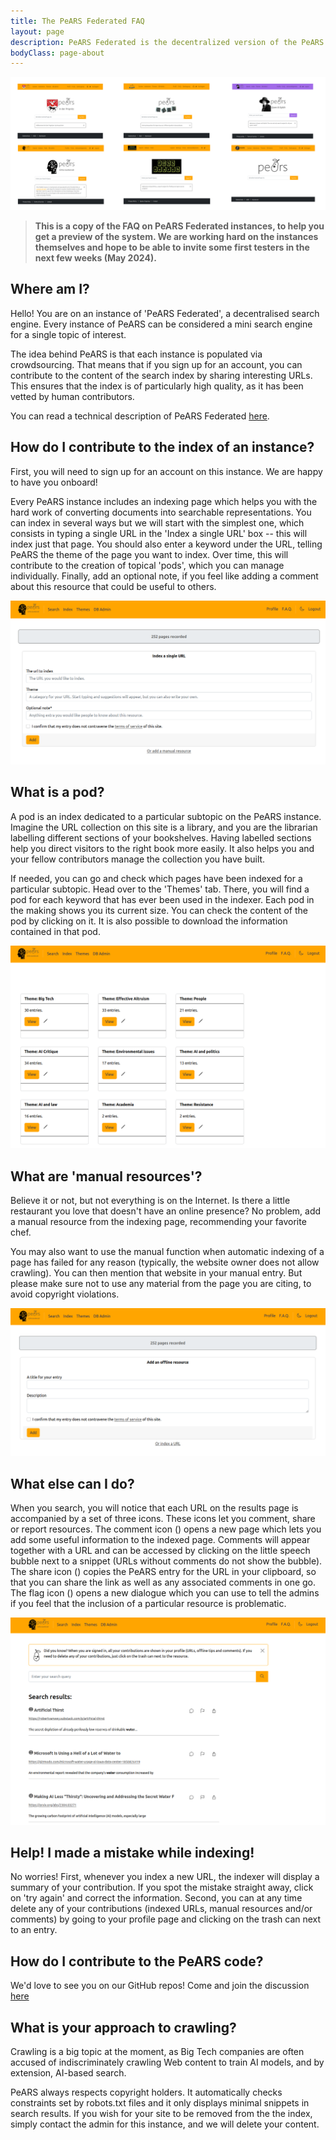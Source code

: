 ```yaml
---
title: The PeARS Federated FAQ
layout: page
description: PeARS Federated is the decentralized version of the PeARS Web search engine. This is the official instance FAQ.
bodyClass: page-about
---
```


![Different instances of PeARS Federated](/images/illustrations/instances.png)


> **This is a copy of the FAQ on PeARS Federated instances, to help you get a preview of the system. We are working hard on the instances themselves and hope to be able to invite some first testers in the next few weeks (May 2024).**

## Where am I?

Hello! You are on an instance of 'PeARS Federated', a decentralised search engine. Every instance of PeARS can be considered a mini search engine for a single topic of interest. 

The idea behind PeARS is that each instance is populated via crowdsourcing. That means that if you sign up for an account, you can contribute to the content of the search index by sharing interesting URLs. This ensures that the index is of particularly high quality, as it has been vetted by human contributors.

You can read a technical description of PeARS Federated [here](/federated/).


## How do I contribute to the index of an instance?

First, you will need to sign up for an account on this instance. We are happy to have you onboard!

Every PeARS instance includes an indexing page which helps you with the hard work of converting documents into searchable representations. You can index in several ways but we will start with the simplest one, which consists in typing a single URL in the 'Index a single URL' box -- this will index just that page. You should also enter a keyword under the URL, telling PeARS the theme of the page you want to index. Over time, this will contribute to the creation of topical 'pods', which you can manage individually. Finally, add an optional note, if you feel like adding a comment about this resource that could be useful to others.

![The indexing page of PeARS Federated](/images/illustrations/indexing_page.png)

## What is a pod?

A pod is an index dedicated to a particular subtopic on the PeARS instance. Imagine the URL collection on this site is a library, and you are the librarian labelling different sections of your bookshelves. Having labelled sections help you direct visitors to the right book more easily. It also helps you and your fellow contributors manage the collection you have built.

If needed, you can go and check which pages have been indexed for a particular subtopic. Head over to the 'Themes' tab. There, you will find a pod for each keyword that has ever been used in the indexer. Each pod in the making shows you its current size. You can check the content of the pod by clicking on it. It is also possible to download the information contained in that pod.

![The pods page of PeARS Federated](/images/illustrations/themes_page.png)


## What are 'manual resources'?

Believe it or not, but not everything is on the Internet. Is there a little restaurant you love that doesn't have an online presence? No problem, add a manual resource from the indexing page, recommending your favorite chef.

You may also want to use the manual function when automatic indexing of a page has failed for any reason (typically, the website owner does not allow crawling). You can then mention that website in your manual entry. But please make sure not to use any material from the page you are citing, to avoid copyright violations.

![Entering a manual tip in PeARS Federated](/images/illustrations/manual_tips_page.png)


## What else can I do?

When you search, you will notice that each URL on the results page is accompanied by a set of three icons. These icons let you comment, share or report resources. The comment icon (<ion-icon name="chatbubble-outline"></ion-icon>) opens a new page which lets you add some useful information to the indexed page. Comments will appear together with a URL and can be accessed by clicking on the little speech bubble next to a snippet (URLs without comments do not show the bubble). The share icon (<ion-icon name="share-outline"></ion-icon>) copies the PeARS entry for the URL in your clipboard, so that you can share the link as well as any associated comments in one go. The flag icon (<ion-icon name="flag-outline"></ion-icon>) opens a new dialogue which you can use to tell the admins if you feel that the inclusion of a particular resource is problematic.

![The search results page in PeARS Federated](/images/illustrations/search_page.png)


## Help! I made a mistake while indexing!

No worries! First, whenever you index a new URL, the indexer will display a summary of your contribution. If you spot the mistake straight away, click on 'try again' and correct the information. Second, you can at any time delete any of your contributions (indexed URLs, manual resources and/or comments) by going to your profile page and clicking on the trash can next to an entry.


## How do I contribute to the PeARS code?

We'd love to see you on our GitHub repos! Come and join the discussion [here](https://github.com/orgs/PeARSearch/discussions)


## What is your approach to crawling?

Crawling is a big topic at the moment, as Big Tech companies are often accused of indiscriminately crawling Web content to train AI models, and by extension, AI-based search. 

PeARS always respects copyright holders. It automatically checks constraints set by robots.txt files and it only displays minimal snippets in search results. If you wish for your site to be removed from the the index, simply contact the admin for this instance, and we will delete your content.

